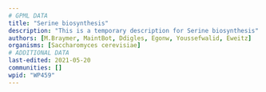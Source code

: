 ```yaml
---
# GPML DATA
title: "Serine biosynthesis"
description: "This is a temporary description for Serine biosynthesis"
authors: [M.Braymer, MaintBot, Ddigles, Egonw, Youssefwalid, Eweitz]
organisms: [Saccharomyces cerevisiae]
# ADDITIONAL DATA
last-edited: 2021-05-20
communities: []
wpid: "WP459"
---
```

